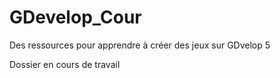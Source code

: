 # GDevelop_Cour
Des ressources pour apprendre à créer des jeux sur GDvelop 5

Dossier en cours de travail
